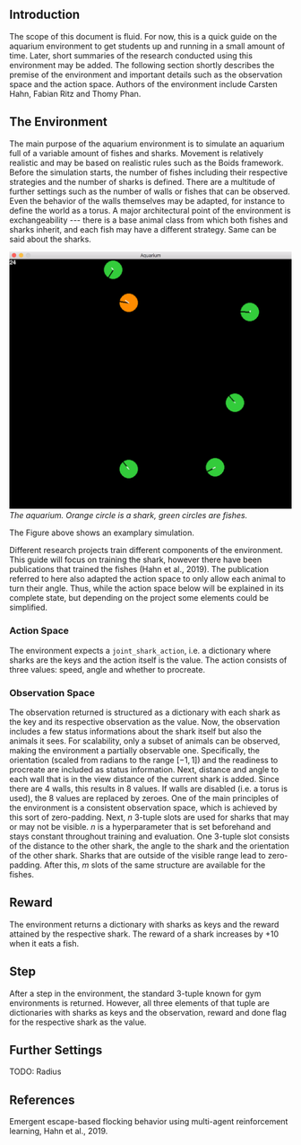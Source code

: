 ## Introduction

The scope of this document is fluid. For now, this is a quick guide on the
aquarium environment to get students up and running in a small amount of time.
Later, short summaries of the research conducted using this environment may be
added.
The following section shortly describes the premise of the environment and
important details such as the observation space and the action space.
Authors of the environment include Carsten Hahn, Fabian Ritz and Thomy Phan.

## The Environment

The main purpose of the aquarium environment is to simulate an aquarium full of
a variable amount of fishes and sharks. Movement is relatively realistic and
may be based on realistic rules such as the Boids framework.
Before the simulation starts, the number of fishes including their respective
strategies and the number of sharks is defined. There are a multitude of
further settings such as the number of walls or fishes that can be observed.
Even the behavior of the walls themselves may be adapted, for instance to
define the world as a torus.
A major architectural point of the environment is exchangeability --- there is
a base animal class from which both fishes and sharks inherit, and each fish
may have a different strategy. Same can be said about the sharks.

![demo](demo.png)
*The aquarium. Orange circle is a shark, green circles are fishes.*

The Figure above shows an examplary simulation.

Different research projects train different components of the environment. This
guide will focus on training the shark, however there have been publications
that trained the fishes (Hahn et al., 2019). The publication referred to here also
adapted the action space to only allow each animal to turn their angle. Thus,
while the action space below will be explained in its complete state, but
depending on the project some elements could be simplified.

### Action Space

The environment expects a `joint_shark_action`, i.e. a dictionary where
sharks are the keys and the action itself is the value. The action consists of
three values: speed, angle and whether to procreate.

### Observation Space

The observation returned is structured as a dictionary with each shark as the
key and its respective observation as the value. Now, the observation includes
a few status informations about the shark itself but also the animals it sees.
For scalability, only a subset of animals can be observed, making the
environment a partially observable one. Specifically, the orientation (scaled
from radians to the range $[-1, 1]$) and the readiness to procreate are
included as status information. Next, distance and angle to each wall that is
in the view distance of the current shark is added. Since there are 4 walls,
this results in 8 values. If walls are disabled (i.e. a torus is used), the 8
values are replaced by zeroes. One of the main principles of the environment is
a consistent observation space, which is achieved by this sort of zero-padding.
Next, $n$ 3-tuple slots are used for sharks that may or may not be visible. $n$
is a hyperparameter that is set beforehand and stays constant throughout
training and evaluation. One 3-tuple slot consists of the distance to the other
shark, the angle to the shark and the orientation of the other shark. Sharks
that are outside of the visible range lead to zero-padding. After this, $m$
slots of the same structure are available for the fishes.

## Reward

The environment returns a dictionary with sharks as keys and the reward
attained by the respective shark. The reward of a shark increases by $+10$ when
it eats a fish.

## Step

After a step in the environment, the standard 3-tuple known for gym
environments is returned. However, all three elements of that tuple are
dictionaries with sharks as keys and the observation, reward and done flag for
the respective shark as the value.

## Further Settings

TODO: Radius

## References

Emergent escape-based flocking behavior using multi-agent reinforcement learning, Hahn et al., 2019.
